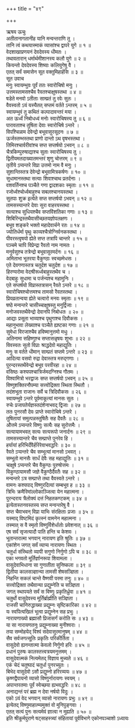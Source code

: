 +++
title = "४९"

+++

ऋषय ऊचुः  
अतीतानागतानीह यानि मन्वन्तराणि तु ।  
तानि त्वं कथयास्माकं व्यासांश्च द्वापरे युगे ॥ १ ॥  
वेदशाखाप्रणयनं देवदेवस्य धीमतः ।  
तथावतारान् धर्मार्थमीशानस्य कलौ युगे ॥ २ ॥  
कियन्तो देवदेवस्य शिष्याः कलियुगेषु वै ।  
एतत् सर्वं समासेन सूत वक्तुमिहार्हसि ॥ ३ ॥  
सूत उवाच  
मनुः स्वायम्भुवः पूर्वं ततः स्वारोचिषो मनुः ।  
उत्तमस्तामसश्चैव रैवतश्चाक्षुषस्तथा ॥ ४ ॥  
षडेते मनवो ऽतीताः साम्प्रतं तु रवेः सुतः ।  
वैवस्वतो ऽयं यस्यैतत् सप्तमं वर्तते ऽन्तरम् ॥ ५ ॥  
स्वायम्भुवं तु कथितं कल्पादावन्तरं मया ।  
अत ऊर्ध्वं निबोधध्वं मनोः स्वारोचिषस्य तु ॥ ६ ॥  
पारावताश्च तुषिता देवाः स्वारोचिषे ऽन्तरे ।  
विपश्चिन्नाम देवेन्द्रो बभूवासुरसूदनः ॥ ७ ॥  
ऊर्जस्तम्भस्तथा प्राणो दान्तो ऽथ वृषभस्तथा ।  
तिमिरश्चार्वरीवांश्च सप्त सप्तर्षयो ऽभवन् ॥ ८ ॥  
चैत्रकिम्पुरुषाद्याश्च सुताः स्वारोचिषस्य तु ।  
द्वितीयमतदाख्यातमन्तरं शृणु चोत्तरम् ॥ ९ ॥  
तृतीये ऽप्यन्तरे विप्रा उत्तमो नाम वै मनुः ।  
सुशान्तिस्तत्र देवेन्द्रो बभूवामित्रकर्षणः ॥ १० ॥  
सुधामानस्तथा सत्याः शिवाश्चाथ प्रतर्दनाः ।  
वशवर्तिनश्च पञ्चैते गणा द्वादशकाः स्मृताः ॥ ११ ॥  
रजोर्ध्वश्चोर्ध्वबाहुश्च सबलश्चानयस्तथा ।  
सुतपाः शुक्र इत्येते सप्त सप्तर्षयो ऽभवन् ॥ १२ ॥  
तामसस्यान्तरे देवाः सुरा वाहरयस्तथा ।  
सत्याश्च सुधियश्चैव सप्तविंशतिका गणाः ॥ १३ ॥  
शिबिरिन्द्रस्तथैवासीच्छतयज्ञोपलक्षणः ।  
बभूव शङ्करे भक्तो महादेवार्चने रतः ॥ १४ ॥  
ज्योतिर्धर्मा पृथुः काव्यश्चैत्रोग्निर्वनकस्तथा ।  
पीवरस्त्वृषयो ह्येते सप्त तत्रापि चान्तरे ॥ १५ ॥  
पञ्चमे चापि विप्रेन्द्रा रैवतो नाम नामतः ।  
मनुर्वसुश्च तत्रेन्द्रो बभूवासुरमर्दनः ॥ १६ ॥  
अमिताभा भूतरया वैकुण्ठाः स्वच्छमेधसः ।  
एते देवगणास्तत्र चतुर्दश चतुर्दश ॥ १७ ॥  
हिरण्यरोमा वेदश्रीरूर्ध्वबाहुस्तथैव च ।  
वेदबाहुः सुधामा च पर्जन्यश्च महामुनिः ।  
एते सप्तर्षयो विप्रास्तत्रासन् रैवते ऽन्तरे ॥ १८ ॥  
स्वारोचिषश्चोत्तमश्च तामसो रैवतस्तथा ।  
प्रियव्रतान्वया ह्येते चत्वारो मनवः स्मृताः ॥ १९ ॥  
षष्ठे मन्वन्तरे चासीच्चाक्षुषस्तु मनुर्द्विजाः ।  
मनोजवस्तथैवेन्द्रो देवानपि निबोधतः ॥ २० ॥  
आद्याः प्रसूता भाव्याश्च पृथुगाश्च दिवौकसः ।  
महानुभावा लेख्याश्च पञ्चैते ह्यष्टका गणाः ॥ २१ ॥  
सुमेधा विरजाश्चैव हविष्मानुत्तमो मधुः ।  
अतिनामा सहिष्णुश्च सप्तासन्नृषयः शुभाः ॥ २२ ॥  
विवस्वतः सुतो विप्राः श्राद्धदेवो महाद्युतिः ।  
मनुः स वर्तते धीमान् साम्प्रतं सप्तमे ऽन्तरे ॥ २३ ॥  
आदित्या वसवो रुद्रा देवास्तत्र मरुद्गणाः ।  
पुरन्दरस्तथैवेन्द्रो बभूव परवीरहा ॥ २४ ॥  
वसिष्ठः कश्यपश्चात्रिर्जमदग्निश्च गौतमः ।  
विश्वामित्रो भरद्वाजः सप्त सप्तर्षयो ऽभवन् ॥ २५ ॥  
विष्णुशक्तिरनौपम्या सत्त्वोद्रिक्ता स्थिता स्थितौ ।  
तदंशभूता राजानः सर्वे च त्रिदिवौकसः ॥ २६ ॥  
स्वायम्भुवे ऽन्तरे पूर्वमाकूत्यां मानसः सुतः ।  
रुचेः प्रजापतेर्यज्ञस्तदंशेनाभवद् द्विजाः ॥ २७ ॥  
ततः पुनरसौ देवः प्राप्ते स्वारोचिषे ऽन्तरे ।  
तुषितायां समुत्पन्नस्तुषितैः सह दैवतैः ॥ २८ ॥  
औत्तमे ऽप्यन्तरे विष्णुः सत्यैः सह सुरोत्तमैः ।  
सत्यायामभवत् सत्यः सत्यरूपो जनार्दनः ॥ २९ ॥  
तामसस्यान्तरे चैव सम्प्राप्ते पुनरेव हि ।  
हर्यायां हरिभिर्देवैर्हरिरेवाभवद्धरिः ॥ ३० ॥  
रैवते ऽप्यन्तरे चैव सम्भूत्यां मानसो ऽभवत् ।  
सम्भूतो मानसैः सार्धं देवैः सह महाद्युतिः ॥ ३१ ॥  
चाक्षुषे ऽप्यन्तरे चैव वैकुण्ठः पुरुषोत्तमः ।  
विकुण्ठायामसौ जज्ञे वैकुण्ठैर्दैवतैः सह ॥ ३२ ॥  
मन्वन्तरे ऽत्र सम्प्राप्ते तथा वैवस्वते ऽन्तरे ।  
वामनः कश्यपाद् विष्णुरदित्यां सम्बभूव ह ॥ ३३ ॥  
त्रिभिः क्रमैरिमांल्लोकाञ्जित्वा येन महात्मना ।  
पुरन्दराय त्रैलोक्यं दत्तं निहतकण्टकम् ॥ ३४ ॥  
इत्येतास्तनवस्तस्य सप्त मन्वन्तरेषु वै ।  
सप्त चैवाभवन् विप्रा याभिः संरक्षिताः प्रजाः ॥ ३५ ॥  
यस्माद् विष्टमिदं कृत्स्नं वामनेन महात्मना ।  
तस्मात् स वै स्मृतो विष्णुर्विशेर्धातोः प्रवेशनात् ॥ ३६ ॥  
एष सर्वं सृजत्यादौ पाति हन्ति च केशवः ।  
भूतान्तरात्मा भगवान् नारायण इति श्रुतिः ॥ ३७ ॥  
एकांशेन जगत् सर्वं व्याप्य नारायणः स्थितः ।  
चतुर्धा संस्थितो व्यापी सगुणो निर्गुणो ऽपि च ॥ ३८ ॥  
एका भगवतो मूर्तिर्ज्ञानरूपा शिवामला ।  
वासुदेवाभिधाना सा गुणातीता सुनिष्कला ॥ ३९ ॥  
द्वितीया कालसञ्ज्ञान्या तामसी शेषसञ्ज्ञिता ।  
निहन्ति सकलं चान्ते वैष्णवी परमा तनुः ॥ ४० ॥  
सत्त्वोद्रिक्ता तथैवान्या प्रद्युम्नेति च सञ्ज्ञिता ।  
जगत् स्थापयते सर्वं स विष्णुः प्रकृतिर्ध्रुवा ॥ ४१ ॥  
चतुर्थो वासुदेवस्य मूर्तिर्ब्राह्मीति सञ्ज्ञिता ।  
राजसी चानिरुद्धाख्या प्रद्युम्नः सृष्टिकारिका ॥ ४२ ॥  
यः स्वपित्यखिलं भूत्वा प्रद्युम्नेन सह प्रभुः ।  
नारायणाख्यो ब्रह्मासौ प्रिजासर्गं करोति सः ॥ ४३ ॥  
या सा नारायणतनुः प्रद्युम्नाख्या मुनीश्वराः ।  
तया सम्मोहयेद् विश्वं सदेवासुरमानुषम् ॥ ४४ ॥  
सैव सर्वजगत्सूतिः प्रकृतिः परिकीर्तिता ।  
वासुदेवो ह्यनन्तात्मा केवलो निर्गुणो हरिः ॥ ४५ ॥  
प्रधानं पुरुषः कालस्तत्त्वत्रयमनुत्तमम् ।  
वासुदेवात्मकं नित्यमेतद् विज्ञाय मुच्यते ॥ ४६ ॥  
एकं चेदं चतुष्पादं चतुर्धा पुनरच्युतः ।  
बिभेद वासुदेवो ऽसौ प्रद्युम्नो हरिरव्ययः ॥ ४७ ॥  
कृष्णद्वैपायनो व्यासो विष्णुर्नारायणः स्वयम् ।  
अपान्तरतमाः पूर्वं स्वेच्छया ह्यभवद्धरिः ॥ ४८ ॥  
अनाद्यन्तं परं ब्रह्म न देवा नर्षयो विदुः ।  
एको ऽयं वेद भगवान् व्यासो नारायणः प्रभुः ॥ ४९ ॥  
इत्येतद् विष्णुमाहात्म्यमुक्तं वो मुनिपुङ्गवाः ।  
एतत् सत्यं पुनः सत्यमेवं ज्ञात्वा न मुह्यति ॥ ५० ॥  
इति श्रीकूर्मपुराणे षट्साहस्त्र्यां संहितायां पूर्वविभागे एकोनपञ्चाशो ऽध्यायः
